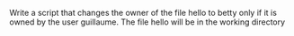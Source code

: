 Write a script that changes the owner of the file hello to betty only if it is owned by the user guillaume. The file hello will be in the working directory
